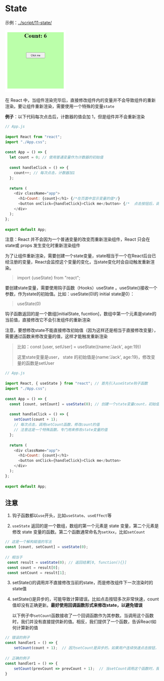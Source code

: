 # State

示例：[../script/11-state/](../script/11-state/)

<img src=" ./image/11-counter.png" width="200">

在 React 中，当组件渲染完毕后，直接修改组件内的变量并不会导致组件的重新渲染。要让组件重新渲染，需要使用一个特殊的变量`state`

**例子**：以下代码每次点击后，计数器的值会加 1，但是组件并不会重新渲染

```js
// App.js

import React from "react";
import "./App.css";

const App = () => {
  let count = 0; // 使用普通变量作为计数器的初始值

  const handleClick = () => {
    count++; // 每次点击，计数器加1
  };

  return (
    <div className="app">
      <h1>Count: {count}</h1> {/*在页面中显示变量的值*/}
      <button onClick={handleClick}>Click me</button> {/*  点击按钮后，调用handleClick函数  */}
    </div>
  );
};

export default App;
```

注意：React 并不会因为一个普通变量的改变而重新渲染组件，React 只会在state或 props 发生变化时重新渲染组件

为了让组件重新渲染，需要创建一个state变量，state相当于一个在React后台已经注册的变量，React会监控这个变量的变化，当state变化时会自动触发重新渲染。
> import {useState} from "react";

要创建state变量，需要使用钩子函数（Hooks）useState 。useState()接收一个参数，作为state的初始值。比如：useState(0)的 initial state是0）：
> useState(0)

钩子函数返回的是一个数组[initialState, fucntion]，数组中第一个元素是state的当前值，直接修改它不会引发组件的重新渲染

注意，要想修改state不能直接修改初始值（因为这样还是相当于直接修改变量），需要通过函数来修改变量的值，这样才能触发重新渲染
> 比如：const [user, setUser] = useState({name:'Jack', age:19})
> 
> 这里state变量是user， state 的初始值是{name:'Jack', age:19}，修改变量的函数是setUser

```js
// App.js

import React, { useState } from "react"; // 首先引入useState钩子函数
import "./App.css";

const App = () => {
  const [count, setCount] = useState(0); // 创建一个state变量count，初始值为0，以及一个修改count的函数setCount

  const handleClick = () => {
    setCount(count + 1);
    // 每次点击，调用setCount函数，修改count的值
    // 注意这是一个特殊函数，专门用来修改state变量的值
  };

  return (
    <div className="app">
      <h1>Count: {count}</h1>
      <button onClick={handleClick}>Click me</button>
    </div>
  );
};

export default App;
```

## 注意

1. 钩子函数都以`use`开头，比如`useState`、`useEffect`等 

2. `useState` 返回的是一个数组，数组的第一个元素是 state 变量，第二个元素是修改 state 变量的函数。第二个函数通常命名为`setXxx`，比如`setCount`

```js
// 这是一个解构赋值的写法
const [count, setCount] = useState(0);

// 相当于
 const result = useState(0); // 返回结果[0, function(){}]
 const count = result[0];
 const setCount = result[1];
```

3. setState()的调用并不直接修改当前的state，而是修改组件下一次渲染时的state值
4. setState()是异步的，可能导致计算错误。比如点击按钮多次非常快速，count值却没有正确更新。**最好使用回调函数形式来修改state，以避免错误**
  
    以下例子中`setCount`函数接收了一个回调函数作为其参数。当调用这个函数时，我们并没有直接提供新的值。相反，我们提供了一个函数，告诉React如何计算新的值
```js
// 错误的例子
const handler1 = () => {
    setCount(count + 1);  // 因为setCount是异步的，如果用户连续快速点击按钮，可能在count更新前再次调用了handler1，这样就可能导致count值没有正确地每次都增加1

// 正确的例子
const handler1 = () => {
    setCount(prevCount => prevCount + 1);  // 当setCount调用这个函数时，我们告诉React：请你查看count的当前值，将其命名为prevCount，然后为我计算prevCount + 1作为新的值
}

```
